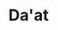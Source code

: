 ---
title: Da'at
svg:
  roman: Da'at
  hebrew: דעת
  title: knowledge
  col: 2
  row: 3
  color: white
  class: 
    - concealed
---